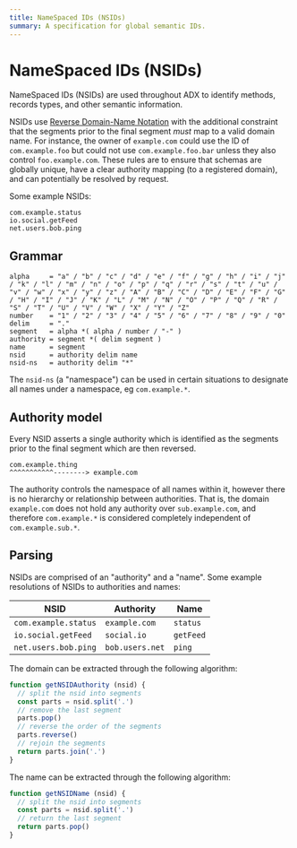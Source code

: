 ```yaml
---
title: NameSpaced IDs (NSIDs)
summary: A specification for global semantic IDs.
---
```


# NameSpaced IDs (NSIDs)

NameSpaced IDs (NSIDs) are used throughout ADX to identify methods, records types, and other semantic information.

NSIDs use [Reverse Domain-Name Notation](https://en.wikipedia.org/wiki/Reverse_domain_name_notation) with the additional constraint that the segments prior to the final segment *must* map to a valid domain name. For instance, the owner of `example.com` could use the ID of `com.example.foo` but could not use `com.example.foo.bar` unless they also control `foo.example.com`. These rules are to ensure that schemas are globally unique, have a clear authority mapping (to a registered domain), and can potentially be resolved by request.

Some example NSIDs:

```text
com.example.status
io.social.getFeed
net.users.bob.ping
```

## Grammar

```
alpha     = "a" / "b" / "c" / "d" / "e" / "f" / "g" / "h" / "i" / "j" / "k" / "l" / "m" / "n" / "o" / "p" / "q" / "r" / "s" / "t" / "u" / "v" / "w" / "x" / "y" / "z" / "A" / "B" / "C" / "D" / "E" / "F" / "G" / "H" / "I" / "J" / "K" / "L" / "M" / "N" / "O" / "P" / "Q" / "R" / "S" / "T" / "U" / "V" / "W" / "X" / "Y" / "Z"
number    = "1" / "2" / "3" / "4" / "5" / "6" / "7" / "8" / "9" / "0"
delim     = "."
segment   = alpha *( alpha / number / "-" )
authority = segment *( delim segment )
name      = segment
nsid      = authority delim name
nsid-ns   = authority delim "*"
```

The `nsid-ns` (a "namespace") can be used in certain situations to designate all names under a namespace, eg `com.example.*`.

## Authority model

Every NSID asserts a single authority which is identified as the segments prior to the final segment which are then reversed.

```text
com.example.thing
^^^^^^^^^^^--------> example.com
```

The authority controls the namespace of all names within it, however there is no hierarchy or relationship between authorities. That is, the domain `example.com` does not hold any authority over `sub.example.com`, and therefore `com.example.*` is considered completely independent of `com.example.sub.*`.

## Parsing

NSIDs are comprised of an "authority" and a "name". Some example resolutions of NSIDs to authorities and names:

|NSID|Authority|Name|
|-|-|-|
|`com.example.status`|`example.com`|`status`|
|`io.social.getFeed`|`social.io`|`getFeed`|
|`net.users.bob.ping`|`bob.users.net`|`ping`|

The domain can be extracted through the following algorithm:

```js
function getNSIDAuthority (nsid) {
  // split the nsid into segments
  const parts = nsid.split('.')
  // remove the last segment
  parts.pop()
  // reverse the order of the segments
  parts.reverse()
  // rejoin the segments
  return parts.join('.')
}
```

The name can be extracted through the following algorithm:

```js
function getNSIDName (nsid) {
  // split the nsid into segments
  const parts = nsid.split('.')
  // return the last segment
  return parts.pop()
}
```
